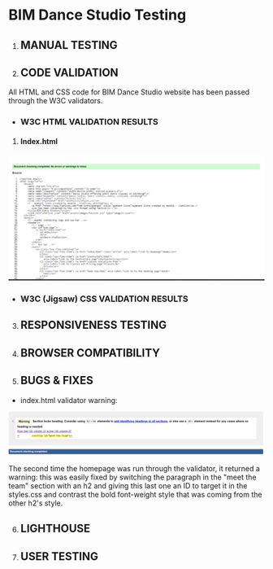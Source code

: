 # BIM Dance Studio Testing

1) ## MANUAL TESTING

2) ## CODE VALIDATION

All HTML and CSS code for BIM Dance Studio website has been passed through the W3C validators.

- ### W3C HTML VALIDATION RESULTS

1) #### Index.html

![index.html validated](docs/TESTING-images/homepage-validated.png)

- ### W3C (Jigsaw) CSS VALIDATION RESULTS


3) ## RESPONSIVENESS TESTING

4) ## BROWSER COMPATIBILITY 

5) ## BUGS & FIXES

- index.html validator warning:

![index.html validator warning](docs/TESTING-images/homepage-validation-warning.png)

The second time the homepage was run through the validator, it returned a warning: this was easily fixed by switching the paragraph in the "meet the team" section with an h2 and giving this last one an ID to target it in the styles.css and contrast the bold font-weight style that was coming from the other h2's style.

6) ## LIGHTHOUSE

7) ## USER TESTING

